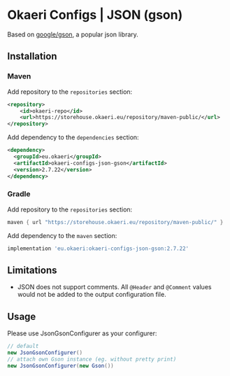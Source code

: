 # Okaeri Configs | JSON (gson)

Based on [google/gson](https://github.com/google/gson), a popular json library.

## Installation
### Maven
Add repository to the `repositories` section:
```xml
<repository>
    <id>okaeri-repo</id>
    <url>https://storehouse.okaeri.eu/repository/maven-public/</url>
</repository>
```
Add dependency to the `dependencies` section:
```xml
<dependency>
  <groupId>eu.okaeri</groupId>
  <artifactId>okaeri-configs-json-gson</artifactId>
  <version>2.7.22</version>
</dependency>
```
### Gradle
Add repository to the `repositories` section:
```groovy
maven { url "https://storehouse.okaeri.eu/repository/maven-public/" }
```
Add dependency to the `maven` section:
```groovy
implementation 'eu.okaeri:okaeri-configs-json-gson:2.7.22'
```

## Limitations
- JSON does not support comments. All `@Header` and `@Comment` values would not be added to the output configuration file.

## Usage

Please use JsonGsonConfigurer as your configurer:
```java
// default
new JsonGsonConfigurer()
// attach own Gson instance (eg. without pretty print)
new JsonGsonConfigurer(new Gson())
```
